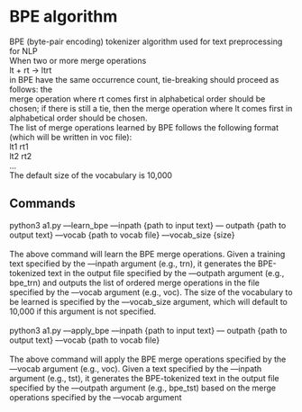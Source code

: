 # BPE algorithm
BPE (byte-pair encoding) tokenizer algorithm used for text preprocessing for NLP<br />
When two or more merge operations<br />
lt + rt → ltrt<br />
in BPE have the same occurrence count, tie-breaking should proceed as follows: the<br />
merge operation where rt comes first in alphabetical order should be chosen; if there is still a tie, then the merge operation where lt comes first in alphabetical order should be chosen.<br />
The list of merge operations learned by BPE follows the following format (which will be written in voc file):<br />
lt1 rt1<br />
lt2 rt2<br />
...<br />
The default size of the vocabulary is 10,000<br />
## Commands
python3 a1.py ––learn_bpe ––inpath {path to input text} ––
outpath {path to output text} ––vocab {path to vocab file}
––vocab_size {size}<br /><br />
The above command will learn the BPE merge operations. Given a training text specified by the ––inpath argument (e.g., trn), it generates the BPE-tokenized text in the output file specified by the ––outpath argument (e.g., bpe_trn) and outputs the list of ordered merge operations in the file specified by the ––vocab argument (e.g., voc). The size of the vocabulary to be learned is specified by the ––vocab_size argument, which will default to 10,000 if this argument is not specified.<br /><br />
python3 a1.py ––apply_bpe ––inpath {path to input text} ––
outpath {path to output text} ––vocab {path to vocab file}<br /><br />
The above command will apply the BPE merge operations specified by the ––vocab argument (e.g., voc). Given a text specified by the ––inpath argument (e.g., tst), it generates the BPE-tokenized text in the output file specified by the ––outpath argument (e.g., bpe_tst) based on the merge operations specified by the ––vocab argument
